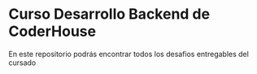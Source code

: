 # Curso Desarrollo Backend de CoderHouse
En este repositorio podrás encontrar todos los desafios entregables del cursado
